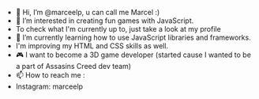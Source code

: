 - 👋 Hi, I’m @marceelp, u can call me Marcel :)
- 👀 I’m interested in creating fun games with JavaScript.
- To check what I'm currently up to, just take a look at my profile 
- 🌱 I’m currently learning how to use JavaScript libraries and frameworks. 
- I'm improving my HTML and CSS skills as well.
- 🎮 I want to become a 3D game developer (started cause I wanted to be a part of Assasins Creed dev team)
- 📫 How to reach me : 
- Instagram: marceelp


<!---
marceelp/marceelp is a ✨ special ✨ repository because its `README.md` (this file) appears on your GitHub profile.
You can click the Preview link to take a look at your changes.
--->
